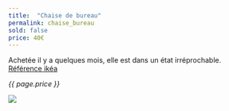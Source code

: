 ```yaml
---
title:  "Chaise de bureau"
permalink: chaise_bureau
sold: false
price: 40€
---
```

Achetée il y a quelques mois, elle est dans un état irréprochable.  
[Référence ikéa](http://www.ikea.com/fr/fr/catalog/products/S59174965/#/S39175008)

*{{ page.price }}*

<img src="{{ site.baseurl }}/assets/{{ page.permalink }}.png" />